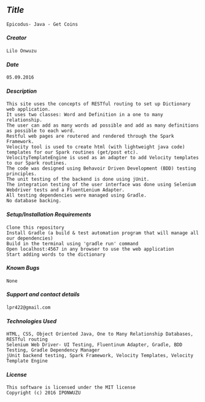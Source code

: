 ## _Title_
	Epicodus- Java - Get Coins
	
#### _Creator_
	Lilo Onwuzu 
	
#### _Date_
	05.09.2016

#### _Description_
	This site uses the concepts of RESTful routing to set up Dictionary web application. 
	It uses two classes: Word and Definition in a one to many relationship. 
	The user can add as many words ad possible and add as many definitions as possible to each word. 
	Restful web pages are routered and rendered through the Spark Framework. 
	Velocity tool is used to create html (with lightweight java code) templates for our Spark routines (get/post etc).
	VelocityTemplateEngine is used as an adapter to add Velocity templates to our Spark routines.	
	The code was designed using Behavoir Driven Development (BDD) testing principles. 
	The unit testing of the backend is done using jUnit. 
	The integration testing of the user interface was done using Selenium Webdriver tests and a FluentLenium Adapter. 
	All testing dependencies were managed using Gradle.
	No database backing.

#### _Setup/Installation Requirements_	 
 	Clone this repository
	Install Gradle (a build & test automation program that will manage all our dependencies)
	Build in the terminal using 'gradle run' command
	Open localhost:4567 in any browser to use the web application
	Start adding words to the dictionary
	
#### _Known Bugs_
 	None

#### _Support and contact details_
	lpr422@gmail.com
	
#### _Technologies Used_
	HTML, CSS, Object Oriented Java, One to Many Relationship Databases, RESTful routing
	Selenium Web Driver- UI Testing, Fluentinum Adapter, Gradle, BDD Testing, Gradle Dependency Manager 
	jUnit backend testing, Spark Framework, Velocity Templates, Velocity Template Engine
 

#### _License_
	This software is licensed under the MIT license
	Copyright (c) 2016 IPONWUZU


